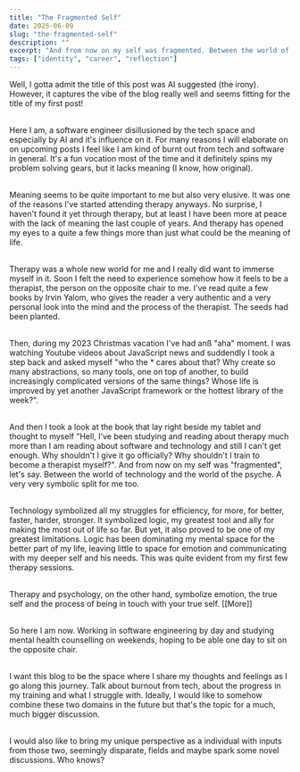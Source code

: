 ```yaml
---
title: "The Fragmented Self"
date: 2025-06-09
slug: "the-fragmented-self"
description: ""
excerpt: "And from now on my self was fragmented. Between the world of technology and the world of the psyche. A very very symbolic split for me too."
tags: ["identity", "career", "reflection"]
---
```


Well, I gotta admit the title of this post was AI suggested (the irony). However, it captures the vibe of the blog really well and seems fitting for the title of my first post! <br/><br/>

Here I am, a software engineer disillusioned by the tech space and especially by AI and it's influence on it. For many reasons I will elaborate on on upcoming posts I feel like I am kind of burnt out from tech and software in general. It's a fun vocation most of the time and it definitely spins my problem solving gears, but it lacks meaning (I know, how original). <br/><br/>

Meaning seems to be quite important to me but also very elusive. It was one of the reasons I've started attending therapy anyways. No surprise, I haven't found it yet through therapy, but at least I have been more at peace with the lack of meaning the last couple of years. And therapy has opened my eyes to a quite a few things more than just what could be the meaning of life. <br/><br/>

Therapy was a whole new world for me and I really did want to immerse myself in it. Soon I felt the need to experience somehow how it feels to be a therapist, the person on the opposite chair to me. I've read quite a few books by Irvin Yalom, who gives the reader a very authentic and a very personal look into the mind and the process of the therapist. The seeds had been planted. <br/><br/>

Then, during my 2023 Christmas vacation I've had anß "aha" moment. I was watching Youtube videos about JavaScript news and suddendly I took a step back and asked myself "who the \* cares about that? Why create so many abstractions, so many tools, one on top of another, to build increasingly complicated versions of the same things? Whose life is improved by yet another JavaScript framework or the hottest library of the week?". <br/><br/>

And then I took a look at the book that lay right beside my tablet and thought to myself "Hell, I've been studying and reading about therapy much more than I am reading about software and technology and still I can't get enough. Why shouldn't I give it go officially? Why shouldn't I train to become a therapist myself?". And from now on my self was "fragmented", let's say. Between the world of technology and the world of the psyche. A very very symbolic split for me too. <br/><br/>

Technology symbolized all my struggles for efficiency, for more, for better, faster, harder, stronger. It symbolized logic, my greatest tool and ally for making the most out of life so far. But yet, it also proved to be one of my greatest limitations. Logic has been dominating my mental space for the better part of my life, leaving little to space for emotion and communicating with my deeper self and his needs. This was quite evident from my first few therapy sessions. <br/><br/>

Therapy and psychology, on the other hand, symbolize emotion, the true self and the process of being in touch with your true self. [[More]] <br/><br/>

So here I am now. Working in software engineering by day and studying mental health counselling on weekends, hoping to be able one day to sit on the opposite chair. <br/><br/>

I want this blog to be the space where I share my thoughts and feelings as I go along this journey. Talk about burnout from tech, about the progress in my training and what I struggle with. Ideally, I would like to somehow combine these two domains in the future but that's the topic for a much, much bigger discussion. <br/><br/>

I would also like to bring my unique perspective as a individual with inputs from those two, seemingly disparate, fields and maybe spark some novel discussions. Who knows? <br/><br/>
